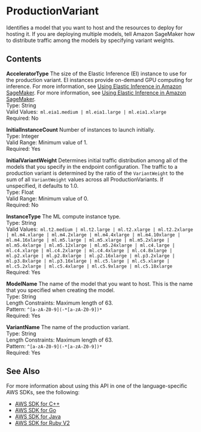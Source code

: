 # ProductionVariant<a name="API_ProductionVariant"></a>

Identifies a model that you want to host and the resources to deploy for hosting it\. If you are deploying multiple models, tell Amazon SageMaker how to distribute traffic among the models by specifying variant weights\. 

## Contents<a name="API_ProductionVariant_Contents"></a>

 **AcceleratorType**   <a name="SageMaker-Type-ProductionVariant-AcceleratorType"></a>
The size of the Elastic Inference \(EI\) instance to use for the production variant\. EI instances provide on\-demand GPU computing for inference\. For more information, see [Using Elastic Inference in Amazon SageMaker](http://docs.aws.amazon.com/sagemaker/latest/dg/ei.html)\. For more information, see [Using Elastic Inference in Amazon SageMaker](http://docs.aws.amazon.com/sagemaker/latest/dg/ei.html)\.  
Type: String  
Valid Values:` ml.eia1.medium | ml.eia1.large | ml.eia1.xlarge`   
Required: No

 **InitialInstanceCount**   <a name="SageMaker-Type-ProductionVariant-InitialInstanceCount"></a>
Number of instances to launch initially\.  
Type: Integer  
Valid Range: Minimum value of 1\.  
Required: Yes

 **InitialVariantWeight**   <a name="SageMaker-Type-ProductionVariant-InitialVariantWeight"></a>
Determines initial traffic distribution among all of the models that you specify in the endpoint configuration\. The traffic to a production variant is determined by the ratio of the `VariantWeight` to the sum of all `VariantWeight` values across all ProductionVariants\. If unspecified, it defaults to 1\.0\.   
Type: Float  
Valid Range: Minimum value of 0\.  
Required: No

 **InstanceType**   <a name="SageMaker-Type-ProductionVariant-InstanceType"></a>
The ML compute instance type\.  
Type: String  
Valid Values:` ml.t2.medium | ml.t2.large | ml.t2.xlarge | ml.t2.2xlarge | ml.m4.xlarge | ml.m4.2xlarge | ml.m4.4xlarge | ml.m4.10xlarge | ml.m4.16xlarge | ml.m5.large | ml.m5.xlarge | ml.m5.2xlarge | ml.m5.4xlarge | ml.m5.12xlarge | ml.m5.24xlarge | ml.c4.large | ml.c4.xlarge | ml.c4.2xlarge | ml.c4.4xlarge | ml.c4.8xlarge | ml.p2.xlarge | ml.p2.8xlarge | ml.p2.16xlarge | ml.p3.2xlarge | ml.p3.8xlarge | ml.p3.16xlarge | ml.c5.large | ml.c5.xlarge | ml.c5.2xlarge | ml.c5.4xlarge | ml.c5.9xlarge | ml.c5.18xlarge`   
Required: Yes

 **ModelName**   <a name="SageMaker-Type-ProductionVariant-ModelName"></a>
The name of the model that you want to host\. This is the name that you specified when creating the model\.  
Type: String  
Length Constraints: Maximum length of 63\.  
Pattern: `^[a-zA-Z0-9](-*[a-zA-Z0-9])*`   
Required: Yes

 **VariantName**   <a name="SageMaker-Type-ProductionVariant-VariantName"></a>
The name of the production variant\.  
Type: String  
Length Constraints: Maximum length of 63\.  
Pattern: `^[a-zA-Z0-9](-*[a-zA-Z0-9])*`   
Required: Yes

## See Also<a name="API_ProductionVariant_SeeAlso"></a>

For more information about using this API in one of the language\-specific AWS SDKs, see the following:
+  [AWS SDK for C\+\+](https://docs.aws.amazon.com/goto/SdkForCpp/sagemaker-2017-07-24/ProductionVariant) 
+  [AWS SDK for Go](https://docs.aws.amazon.com/goto/SdkForGoV1/sagemaker-2017-07-24/ProductionVariant) 
+  [AWS SDK for Java](https://docs.aws.amazon.com/goto/SdkForJava/sagemaker-2017-07-24/ProductionVariant) 
+  [AWS SDK for Ruby V2](https://docs.aws.amazon.com/goto/SdkForRubyV2/sagemaker-2017-07-24/ProductionVariant) 